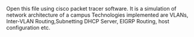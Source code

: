 Open this file using cisco packet tracer software.
It is a simulation of network architecture of a campus
Technologies implemented are VLANs, Inter-VLAN Routing,Subnetting
DHCP Server, EIGRP Routing, host configuration etc.
